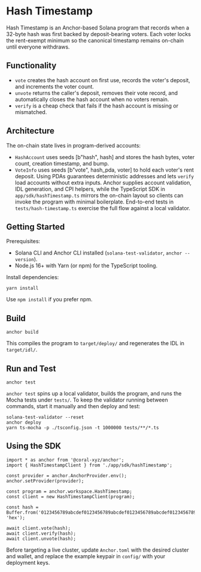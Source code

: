 # Hash Timestamp

Hash Timestamp is an Anchor-based Solana program that records when a 32-byte hash was first backed by deposit-bearing voters. Each voter locks the rent-exempt minimum so the canonical timestamp remains on-chain until everyone withdraws.

## Functionality

- `vote` creates the hash account on first use, records the voter's deposit, and increments the voter count.
- `unvote` returns the caller's deposit, removes their vote record, and automatically closes the hash account when no voters remain.
- `verify` is a cheap check that fails if the hash account is missing or mismatched.

## Architecture

The on-chain state lives in program-derived accounts:

- `HashAccount` uses seeds [b"hash", hash] and stores the hash bytes, voter count, creation timestamp, and bump.
- `VoteInfo` uses seeds [b"vote", hash_pda, voter] to hold each voter's rent deposit.
  Using PDAs guarantees deterministic addresses and lets `verify` load accounts without extra inputs. Anchor supplies account validation, IDL generation, and CPI helpers, while the TypeScript SDK in `app/sdk/hashTimestamp.ts` mirrors the on-chain layout so clients can invoke the program with minimal boilerplate. End-to-end tests in `tests/hash-timestamp.ts` exercise the full flow against a local validator.

## Getting Started

Prerequisites:

- Solana CLI and Anchor CLI installed (`solana-test-validator`, `anchor --version`).
- Node.js 16+ with Yarn (or npm) for the TypeScript tooling.

Install dependencies:

```
yarn install
```

Use `npm install` if you prefer npm.

## Build

```
anchor build
```

This compiles the program to `target/deploy/` and regenerates the IDL in `target/idl/`.

## Run and Test

```
anchor test
```

`anchor test` spins up a local validator, builds the program, and runs the Mocha tests under `tests/`. To keep the validator running between commands, start it manually and then deploy and test:

```
solana-test-validator --reset
anchor deploy
yarn ts-mocha -p ./tsconfig.json -t 1000000 tests/**/*.ts
```

## Using the SDK

```
import * as anchor from '@coral-xyz/anchor';
import { HashTimestampClient } from './app/sdk/hashTimestamp';

const provider = anchor.AnchorProvider.env();
anchor.setProvider(provider);

const program = anchor.workspace.HashTimestamp;
const client = new HashTimestampClient(program);

const hash = Buffer.from('0123456789abcdef0123456789abcdef0123456789abcdef0123456789abcdef', 'hex');

await client.vote(hash);
await client.verify(hash);
await client.unvote(hash);
```

Before targeting a live cluster, update `Anchor.toml` with the desired cluster and wallet, and replace the example keypair in `config/` with your deployment keys.
